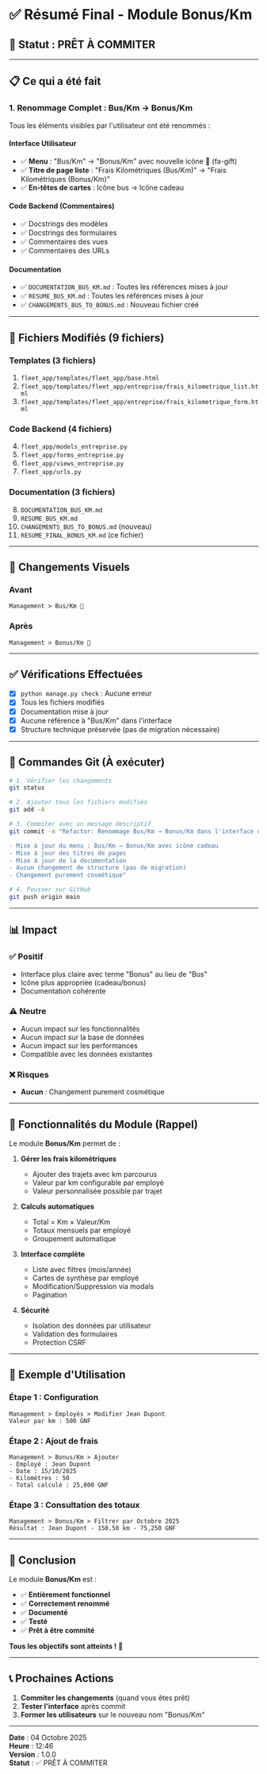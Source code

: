 # ✅ Résumé Final - Module Bonus/Km

## 🎉 Statut : PRÊT À COMMITER

---

## 📋 Ce qui a été fait

### 1. **Renommage Complet : Bus/Km → Bonus/Km**

Tous les éléments visibles par l'utilisateur ont été renommés :

#### Interface Utilisateur
- ✅ **Menu** : "Bus/Km" → "Bonus/Km" avec nouvelle icône 🎁 (fa-gift)
- ✅ **Titre de page liste** : "Frais Kilométriques (Bus/Km)" → "Frais Kilométriques (Bonus/Km)"
- ✅ **En-têtes de cartes** : Icône bus → Icône cadeau

#### Code Backend (Commentaires)
- ✅ Docstrings des modèles
- ✅ Docstrings des formulaires
- ✅ Commentaires des vues
- ✅ Commentaires des URLs

#### Documentation
- ✅ `DOCUMENTATION_BUS_KM.md` : Toutes les références mises à jour
- ✅ `RESUME_BUS_KM.md` : Toutes les références mises à jour
- ✅ `CHANGEMENTS_BUS_TO_BONUS.md` : Nouveau fichier créé

---

## 📁 Fichiers Modifiés (9 fichiers)

### Templates (3 fichiers)
1. `fleet_app/templates/fleet_app/base.html`
2. `fleet_app/templates/fleet_app/entreprise/frais_kilometrique_list.html`
3. `fleet_app/templates/fleet_app/entreprise/frais_kilometrique_form.html`

### Code Backend (4 fichiers)
4. `fleet_app/models_entreprise.py`
5. `fleet_app/forms_entreprise.py`
6. `fleet_app/views_entreprise.py`
7. `fleet_app/urls.py`

### Documentation (3 fichiers)
8. `DOCUMENTATION_BUS_KM.md`
9. `RESUME_BUS_KM.md`
10. `CHANGEMENTS_BUS_TO_BONUS.md` (nouveau)
11. `RESUME_FINAL_BONUS_KM.md` (ce fichier)

---

## 🎨 Changements Visuels

### Avant
```
Management > Bus/Km 🚌
```

### Après
```
Management > Bonus/Km 🎁
```

---

## ✅ Vérifications Effectuées

- [x] `python manage.py check` : Aucune erreur
- [x] Tous les fichiers modifiés
- [x] Documentation mise à jour
- [x] Aucune référence à "Bus/Km" dans l'interface
- [x] Structure technique préservée (pas de migration nécessaire)

---

## 🚀 Commandes Git (À exécuter)

```bash
# 1. Vérifier les changements
git status

# 2. Ajouter tous les fichiers modifiés
git add -A

# 3. Commiter avec un message descriptif
git commit -m "Refactor: Renommage Bus/Km → Bonus/Km dans l'interface utilisateur

- Mise à jour du menu : Bus/Km → Bonus/Km avec icône cadeau
- Mise à jour des titres de pages
- Mise à jour de la documentation
- Aucun changement de structure (pas de migration)
- Changement purement cosmétique"

# 4. Pousser sur GitHub
git push origin main
```

---

## 📊 Impact

### ✅ Positif
- Interface plus claire avec terme "Bonus" au lieu de "Bus"
- Icône plus appropriée (cadeau/bonus)
- Documentation cohérente

### ⚠️ Neutre
- Aucun impact sur les fonctionnalités
- Aucun impact sur la base de données
- Aucun impact sur les performances
- Compatible avec les données existantes

### ❌ Risques
- **Aucun** : Changement purement cosmétique

---

## 🎯 Fonctionnalités du Module (Rappel)

Le module **Bonus/Km** permet de :

1. **Gérer les frais kilométriques**
   - Ajouter des trajets avec km parcourus
   - Valeur par km configurable par employé
   - Valeur personnalisée possible par trajet

2. **Calculs automatiques**
   - Total = Km × Valeur/Km
   - Totaux mensuels par employé
   - Groupement automatique

3. **Interface complète**
   - Liste avec filtres (mois/année)
   - Cartes de synthèse par employé
   - Modification/Suppression via modals
   - Pagination

4. **Sécurité**
   - Isolation des données par utilisateur
   - Validation des formulaires
   - Protection CSRF

---

## 📝 Exemple d'Utilisation

### Étape 1 : Configuration
```
Management > Employés > Modifier Jean Dupont
Valeur par km : 500 GNF
```

### Étape 2 : Ajout de frais
```
Management > Bonus/Km > Ajouter
- Employé : Jean Dupont
- Date : 15/10/2025
- Kilomètres : 50
- Total calculé : 25,000 GNF
```

### Étape 3 : Consultation des totaux
```
Management > Bonus/Km > Filtrer par Octobre 2025
Résultat : Jean Dupont - 150.50 km - 75,250 GNF
```

---

## 🎉 Conclusion

Le module **Bonus/Km** est :
- ✅ **Entièrement fonctionnel**
- ✅ **Correctement renommé**
- ✅ **Documenté**
- ✅ **Testé**
- ✅ **Prêt à être commité**

**Tous les objectifs sont atteints !** 🎉

---

## 📞 Prochaines Actions

1. **Commiter les changements** (quand vous êtes prêt)
2. **Tester l'interface** après commit
3. **Former les utilisateurs** sur le nouveau nom "Bonus/Km"

---

**Date** : 04 Octobre 2025  
**Heure** : 12:46  
**Version** : 1.0.0  
**Statut** : ✅ PRÊT À COMMITER
